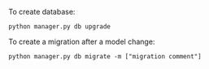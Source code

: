 To create database:

```python manager.py db upgrade```

To create a migration after a model change:

```python manager.py db migrate -m ["migration comment"]```
